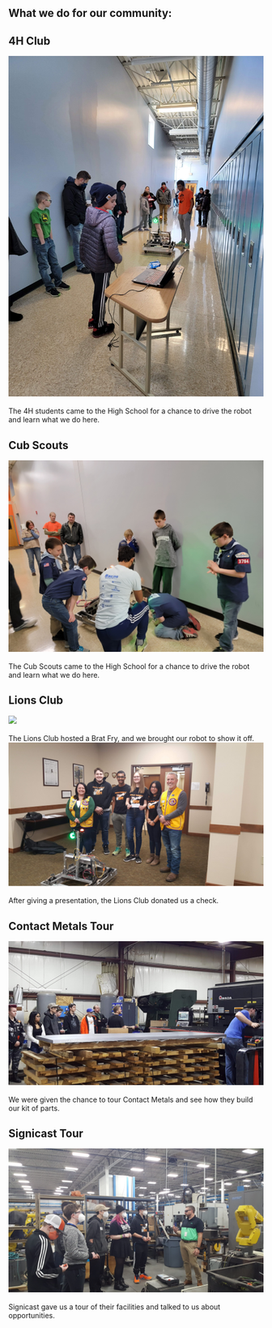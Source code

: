 
## What we do for our community:

## 4H Club
<div class="container-fluid px-0">
    <div class="row">
        <div class="col-12">
            <img src="/images/4H_2.jpg" class="img-fluid  w-100" />
        </div>
    </div>
</div>
<br>The 4H students came to the High School for a chance to drive the robot and learn what we do here.

## Cub Scouts
<div class="container-fluid px-0">
    <div class="row">
        <div class="col-12">
            <img src="/images/Cub_Scouts.jpg" class="img-fluid  w-100" />
        </div>
    </div>
</div>
<br>The Cub Scouts came to the High School for a chance to drive the robot and learn what we do here.

## Lions Club
<div class="container-fluid px-0">
    <div class="row">
        <div class="col-12">
            <img src="/images/Brat_Fry.jpg" class="img-fluid  w-100" />
        </div>
    </div>
</div>
<br>The Lions Club hosted a Brat Fry, and we brought our robot to show it off.

<div class="container-fluid px-0">
    <div class="row">
        <div class="col-12">
            <img src="/images/Lion_Clubs.jpg" class="img-fluid  w-100" />
        </div>
    </div>
</div>
<br>After giving a presentation, the Lions Club donated us a check.


## Contact Metals Tour
<div class="container-fluid px-0">
    <div class="row">
        <div class="col-12">
            <img src="/images/Contact_Metals_Tour.jpg" class="img-fluid  w-100" />
        </div>
    </div>
</div> 
<br> We were given the chance to tour Contact Metals and see how they build our kit of parts.

## Signicast Tour
<div class="container-fluid px-0">
    <div class="row">
        <div class="col-12">
            <img src="/images/Signicast_Tour.jpg" class="img-fluid  w-100" />
        </div>
    </div>
</div>
<br> Signicast gave us a tour of their facilities and talked to us about opportunities.